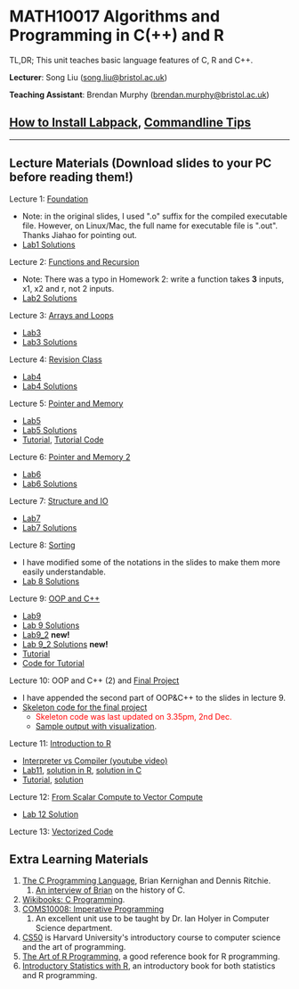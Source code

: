 # MATH10017 Algorithms and Programming in C(++) and R

TL,DR; This unit teaches basic language features of C, R and C++. 

**Lecturer**: Song Liu (song.liu@bristol.ac.uk)

**Teaching Assistant**: Brendan Murphy (brendan.murphy@bristol.ac.uk)
## [How to Install Labpack](labpack-howto/labpack-howto.md), [Commandline Tips](commandline_tips/tips.md)

-----------
## Lecture Materials (Download slides to your PC before reading them!)

Lecture 1: 
[Foundation](lecs/lec1.pdf)
- Note: in the original slides, I used ".o" suffix for the compiled executable file. However, on Linux/Mac, the full name for executable file is ".out". Thanks Jiahao for pointing out. 
- [Lab1 Solutions](homework/sol.c)

Lecture 2: 
[Functions and Recursion](lecs/lec2.pdf)
- Note: There was a typo in Homework 2: write a function takes **3** inputs, x1, x2 and r, not 2 inputs. 
- [Lab2 Solutions](homework/sol2.c)

Lecture 3:
[Arrays and Loops](lecs/lec3.pdf)
- [Lab3](labs/lab3.zip)
- [Lab3 Solutions](homework/sol3.c)

Lecture 4: 
[Revision Class](lecs/revision.pdf)
- [Lab4](labs/lab4.zip)
- [Lab4 Solutions](homework/sol4.c)

Lecture 5: 
[Pointer and Memory](lecs/lec4.pdf)
- [Lab5](labs/lab5.zip)
- [Lab5 Solutions](homework/sol5.c)
- [Tutorial](lecs/tutorial.pdf), [Tutorial Code](labs/tutorial.zip)

Lecture 6: 
[Pointer and Memory 2](lecs/lec5.pdf)
- [Lab6](labs/lab6.zip)
- [Lab6 Solutions](homework/sol6.c)

Lecture 7: 
[Structure and IO](lecs/lec6.pdf)
- [Lab7](labs/lab7.zip)
- [Lab7 Solutions](homework/sol7.c)

Lecture 8: 
[Sorting](lecs/lec7.pdf)
- I have modified some of the notations in the slides to make them more easily understandable. 
- [Lab 8 Solutions](homework/sol8.c)

Lecture 9: 
[OOP and C++](lecs/lec8.pdf)
- [Lab9](labs/lab9.zip)
- [Lab 9 Solutions](homework/sol9.cpp)
- [Lab9_2](labs/lab9_2.zip) **new!**
- [Lab 9_2 Solutions](homework/sol9_2.cpp) **new!**
- [Tutorial](lecs/tutorial2.pdf)
- [Code for Tutorial](labs/tutorial2.zip)

Lecture 10:
OOP and C++ (2) and [Final Project](lecs/lec9.pdf)
- I have appended the second part of OOP&C++ to the slides in lecture 9. 
- [Skeleton code for the final project](labs/lab10.zip)
   - <span style="color:red">Skeleton code was last updated on 3.35pm, 2nd Dec. </span>
   - [Sample output with visualization](labs/sample_output.txt).

Lecture 11: 
[Introduction to R](lecs/lec10.pdf)
- [Interpreter vs Compiler (youtube video)](https://www.youtube.com/watch?v=e4ax90XmUBc)
- [Lab11](labs/lab11.zip), [solution in R](homework/sol11.R), [solution in C](homework/sol11.c)
- [Tutorial](lecs/tutorial3.pdf), [solution](homework/tutorial3.R)

Lecture 12:
[From Scalar Compute to Vector Compute](lecs/lec11.pdf)
- [Lab 12 Solution](homework/sol12.R)

Lecture 13:
[Vectorized Code](lecs/lec12.pdf)


## Extra Learning Materials

1. [The C Programming Language](https://www.amazon.co.uk/C-Programming-Language-2nd/dp/0131103628), Brian Kernighan and Dennis Ritchie. 
   1. [An interview of Brian](https://www.youtube.com/watch?v=de2Hsvxaf8M) on the history of C.  
2. [Wikibooks: C Programming](https://en.wikibooks.org/wiki/C_Programming). 
3. [COMS10008: Imperative Programming](http://people.cs.bris.ac.uk/~ian//COMS10008/)
   1. An excellent unit use to be taught by Dr. Ian Holyer in Computer Science department. 
4. [CS50](https://www.youtube.com/c/cs50) is Harvard University's introductory course to computer science and the art of programming. 
5. [The Art of R Programming](https://www.oreilly.com/library/view/the-art-of/9781593273842/), a good reference book for R programming. 
6. [Introductory Statistics with R](https://link.springer.com/book/10.1007/978-0-387-79054-1), an introductory book for both statistics and R programming. 
